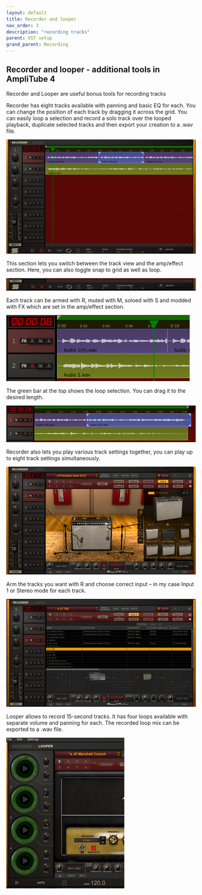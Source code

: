 ```yaml
---
layout: default
title: Recorder and looper
nav_order: 3
description: "recording tracks"
parent: VST setup
grand_parent: Recording
---
```


## **Recorder and looper - additional tools in AmpliTube 4**

Recorder and Looper are useful bonus tools for recording tracks

Recorder has eight tracks available with panning and basic EQ for each. You can change the position of each track by dragging it across the grid. You can easily loop a selection and record a solo track over the looped playback, duplicate selected tracks and then export your creation to a .wav file.

 [![AmpliTube4 - getting started](../../../assets/images/a4_18_rec1.png)](../../../assets/images/a4_18_rec1.jpg)

This section lets you switch between the track view and the amp/effect section. Here, you can also toggle snap to grid as well as loop.

 [![AmpliTube4 - getting started](../../../assets/images/a4_19_recbar.png)](../../../assets/images/a4_19_recbar.jpg)

Each track can be armed with R, muted with M, soloed with S and modded with FX which are set in the amp/effect section.

 [![AmpliTube4 - getting started](../../../assets/images/a4_20_trackfx.png)](../../../assets/images/a4_20_trackfx.jpg)

The green bar at the top shows the loop selection. You can drag it to the desired length.

 [![AmpliTube4 - getting started](../../../assets/images/a4_21_trackloop.png)](../../../assets/images/a4_21_trackloop.jpg)

Recorder also lets you play various track settings together, you can play up to eight track settings simultaneously. 

 [![AmpliTube4 - getting started](../../../assets/images/a4_22_8tracks.png)](../../../assets/images/a4_22_8tracks.jpg)

Arm the tracks you want with R and choose correct input – in my case Input 1 or Stereo mode for each track.

 [![AmpliTube4 - getting started](../../../assets/images/a4_23_trackinput.png)](../../../assets/images/a4_23_trackinput.jpg)

Looper allows to record 15-second tracks. It has four loops available with separate volume and panning for each. The recorded loop mix can be exported to a .wav file.

 [![AmpliTube4 - getting started](../../../assets/images/a4_24_tracklooper.png)](../../../assets/images/a4_24_tracklooper.jpg)


